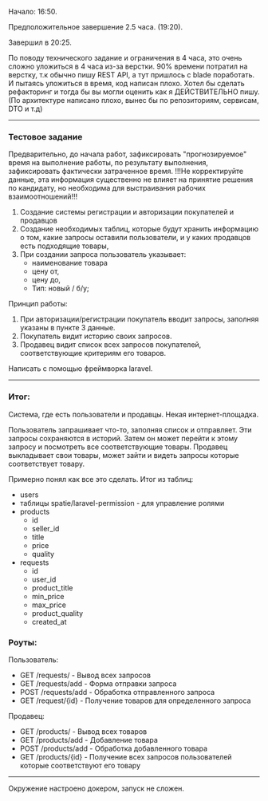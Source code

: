 Начало: 16:50.

Предположительное завершение 2.5 часа. (19:20).

Завершил в 20:25.

По поводу технического задание и ограничения в 4 часа, это очень сложно уложиться в 4 часа из-за верстки. 90% времени потратил на верстку, т.к обычно пишу REST API, а тут пришлось
с blade поработать. И пытаясь уложиться в время, код написан плохо. Хотел бы сделать рефакторинг и тогда бы вы могли оценить как
я ДЕЙСТВИТЕЛЬНО пишу. (По архитектуре написано плохо, вынес бы по репозиториям, сервисам, DTO и т.д)


---

### Тестовое задание

Предварительно, до начала работ, зафиксировать "прогнозируемое" время на выполнение работы, по результату выполнения, зафиксировать фактически затраченное время.
!!!Не корректируйте данные, эта информация существенно не влияет на принятие решения по кандидату, но необходима для выстраивания рабочих взаимоотношений!!!

1. Создание системы регистрации и авторизации покупателей и продавцов
2. Создание необходимых таблиц, которые будут хранить информацию о том, какие запросы оставили пользователи, и у каких продавцов есть подходящие товары,
3. При создании запроса пользователь указывает:
    * наименование товара
    * цену от,
    * цену до,
    * Тип: новый / б/у;

Принцип работы:
1. При авторизации/регистрации покупатель вводит запросы, заполняя указаны в пункте 3 данные.
2. Покупатель видит историю своих запросов.
3. Продавец видит список всех запросов покупателей, соответствующие критериям его товаров.

Написать с помощью фреймворка laravel.

---

### Итог:

Система, где есть пользователи и продавцы. Некая интернет-площадка.

Пользователь запрашивает что-то, заполняя список и отправляет. Эти запросы сохраняются в историй. Затем он может перейти к этому запросу и посмотреть все соответствующие товары.
Продавец выкладывает свои товары, может зайти и видеть запросы которые соответствует товару.

Примерно понял как все это сделать. Итог из таблиц:
- users
- таблицы spatie/laravel-permission - для управление ролями
- products
    - id
    - seller_id
    - title
    - price
    - quality
- requests
    - id
    - user_id
    - product_title
    - min_price
    - max_price
    - product_quality
    - created_at


### Роуты:

Пользователь:
- GET /requests/ - Вывод всех запросов
- GET /requests/add - Форма отправки запроса
- POST /requests/add - Обработка отправленного запроса
- GET /request/{id} - Получение товаров для определенного запроса

Продавец:
- GET /products/ - Вывод всех товаров
- GET /products/add - Добавление товара
- POST /products/add - Обработка добавленного товара
- GET /products/{id} - Получение всех запросов пользователей которые соответствуют его товару

---

Окружение настроено докером, запуск не сложен.
